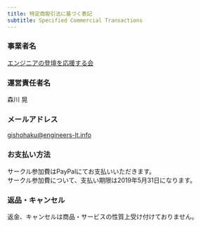 ```yaml
---
title: 特定商取引法に基づく表記
subtitle: Specified Commercial Transactions
---
```


### 事業者名

[エンジニアの登壇を応援する会](https://portal.engineers-lt.info/)

### 運営責任者名

森川 晃

### メールアドレス

[gishohaku@engineers-lt.info](mailto:gishohaku@engineers-lt.info)

### お支払い方法

サークル参加費はPayPalにてお支払いいただきます。<br>
サークル参加費について、支払い期限は2019年5月31日になります。<br>

### 返品・キャンセル

返金、キャンセルは商品・サービスの性質上受け付けておりません。